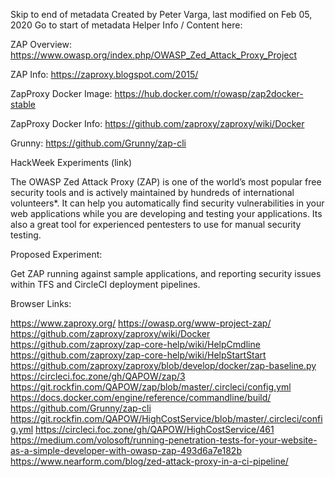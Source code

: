 
Skip to end of metadata
Created by Peter Varga, last modified on Feb 05, 2020
Go to start of metadata
Helper Info / Content here:

ZAP Overview: https://www.owasp.org/index.php/OWASP_Zed_Attack_Proxy_Project

ZAP Info: https://zaproxy.blogspot.com/2015/

ZapProxy Docker Image: https://hub.docker.com/r/owasp/zap2docker-stable

ZapProxy Docker Info: https://github.com/zaproxy/zaproxy/wiki/Docker

Grunny: https://github.com/Grunny/zap-cli

HackWeek Experiments (link)







The OWASP Zed Attack Proxy (ZAP) is one of the world’s most popular free security tools and is actively maintained by hundreds of international volunteers*. It can help you automatically find security vulnerabilities in your web applications while you are developing and testing your applications. Its also a great tool for experienced pentesters to use for manual security testing.



Proposed Experiment:

Get ZAP running against sample applications, and reporting security issues within TFS and CircleCI deployment pipelines.



Browser Links:

https://www.zaproxy.org/
https://owasp.org/www-project-zap/
https://github.com/zaproxy/zaproxy/wiki/Docker
https://github.com/zaproxy/zap-core-help/wiki/HelpCmdline
https://github.com/zaproxy/zap-core-help/wiki/HelpStartStart
https://github.com/zaproxy/zaproxy/blob/develop/docker/zap-baseline.py
https://circleci.foc.zone/gh/QAPOW/zap/3
https://git.rockfin.com/QAPOW/zap/blob/master/.circleci/config.yml
https://docs.docker.com/engine/reference/commandline/build/
https://github.com/Grunny/zap-cli
https://git.rockfin.com/QAPOW/HighCostService/blob/master/.circleci/config.yml
https://circleci.foc.zone/gh/QAPOW/HighCostService/461
https://medium.com/volosoft/running-penetration-tests-for-your-website-as-a-simple-developer-with-owasp-zap-493d6a7e182b
https://www.nearform.com/blog/zed-attack-proxy-in-a-ci-pipeline/
